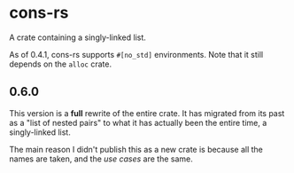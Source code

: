# cons-rs

A crate containing a singly-linked list.

As of 0.4.1, cons-rs supports `#[no_std]` environments.
Note that it still depends on the `alloc` crate.

## 0.6.0
This version is a **full** rewrite of the entire crate. 
It has migrated from its past as a "list of nested pairs"
to what it has actually been the entire time, a singly-linked list.

The main reason I didn't publish this as a new crate is because
all the names are taken, and the *use cases* are the same.